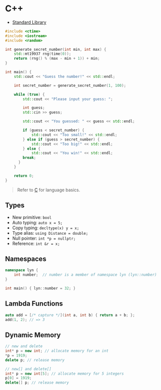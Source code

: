 # C++

- [Standard Library](https://en.cppreference.com/w/cpp/header)

```cpp
#include <ctime>
#include <iostream>
#include <random>

int generate_secret_number(int min, int max) {
    std::mt19937 rng(time(0));
    return (rng() % (max - min + 1)) + min;
}

int main() {
    std::cout << "Guess the number!" << std::endl;

    int secret_number = generate_secret_number(1, 100);

    while (true) {
        std::cout << "Please input your guess: ";

        int guess;
        std::cin >> guess;

        std::cout << "You guessed: " << guess << std::endl;

        if (guess < secret_number) {
            std::cout << "Too small!" << std::endl;
        } else if (guess > secret_number) {
            std::cout << "Too big!" << std::endl;
        } else {
            std::cout << "You win!" << std::endl;
        break;
      }
    }

    return 0;
}
```

> Refer to [C](../c/index.md) for language basics.

## Types

- New primitive: `bool`
- Auto typing: `auto x = 5;`
- Copy typing: `decltype(x) y = x;`
- Type alias: `using Distance = double;`
- Null pointer: `int *p = nullptr;`
- Reference: `int &r = x;`

## Namespaces

```cpp
namespace lyn {
    int number;  // number is a member of namespace lyn (lyn::number)
}

int main() { lyn::number = 32; }
```

## Lambda Functions

```cpp
auto add = [/* capture */](int a, int b) { return a + b; };
add(1, 2); // => 3
```

## Dynamic Memory

```cpp
// new and delete
int* p = new int; // allocate memory for an int
*p = 1919;
delete p; // release memory

// new[] and delete[]
int* p = new int[5]; // allocate memory for 5 integers
p[0] = 1919;
delete[] p; // release memory
```
